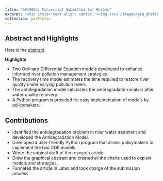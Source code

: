 ```yaml
---
title: "&#10022; Manuscript Submitted for Review"
excerpt: "<div style='text-align: center;'><img src='/images/gra_abstract.png' style='width: 90%; height: auto;'></div>"
collection: portfolio
---
```


Abstract and Highlights
------
Here is the [abstract](/images/Abstract.png).

**Highlights**
* Two Ordinary Differential Equation models developed to enhance informed river pollution management strategies.
* The recovery time model estimates the time required to restore river quality under varying pollution levels.
* The antidegradation model calculates the antidegradation scalars after water quality recovery.
* A Python program is provided for easy implementation of models by policymakers.


Contributions
------
* Identified the antidegradation problem in river water treatment and developed the Antidegradation Model.
* Developed a user-friendly Python program that allows policymakers to implement the two ODE models.
* Wrote the original draft of the research article.
* Drew the graphical abstract and created all the charts used to explain models and strategies.
* Formated the article in Latex and took charge of the submission process.

